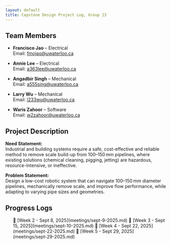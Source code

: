 ```yaml
---
layout: default
title: Capstone Design Project Log, Group 23
---
```


## Team Members

- **Francisco Jao** – Electrical  
  Email: fmojao@uwaterloo.ca

- **Annie Lee** – Electrical  
  Email: a363lee@uwaterloo.ca

- **Angadbir Singh** – Mechanical  
  Email: a555sing@uwaterloo.ca

- **Larry Wu** – Mechanical  
  Email: l233wu@uwaterloo.ca

- **Waris Zahoor** – Software  
  Email: w2zahoor@uwaterloo.ca

## Project Description

**Need Statement:**  
Industrial and building systems require a safe, cost-effective and reliable method to remove scale build-up from 100–150 mm pipelines, where existing solutions (chemical cleaning, pigging, jetting) are hazardous, resource-intensive, or ineffective.

**Problem Statement:**  
Design a low-cost robotic system that can navigate 100–150 mm diameter pipelines, mechanically remove scale, and improve flow performance, while adapting to varying pipe sizes and geometries.

## Progress Logs

<ul class="progress-logs">
  📅 [Week 2 - Sept 8, 2025](meetings/sept-9-2025.md)
  📅 [Week 3 - Sept 15, 2025](meetings/sept-10-2025.md)
  📅 [Week 4 - Sept 22, 2025](meetings/sept-22-2025.md)
  📅 [Week 5 - Sept 29, 2025](meetings/sept-29-2025.md)
</ul>
